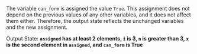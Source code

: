 The variable `can_form` is assigned the value `True`. This assignment does not depend on the previous values of any other variables, and it does not affect them either. Therefore, the output state reflects the unchanged variables and the new assignment.

Output State: **`assigned` has at least 2 elements, `i` is 3, `n` is greater than 3, `x` is the second element in `assigned`, and `can_form` is True**